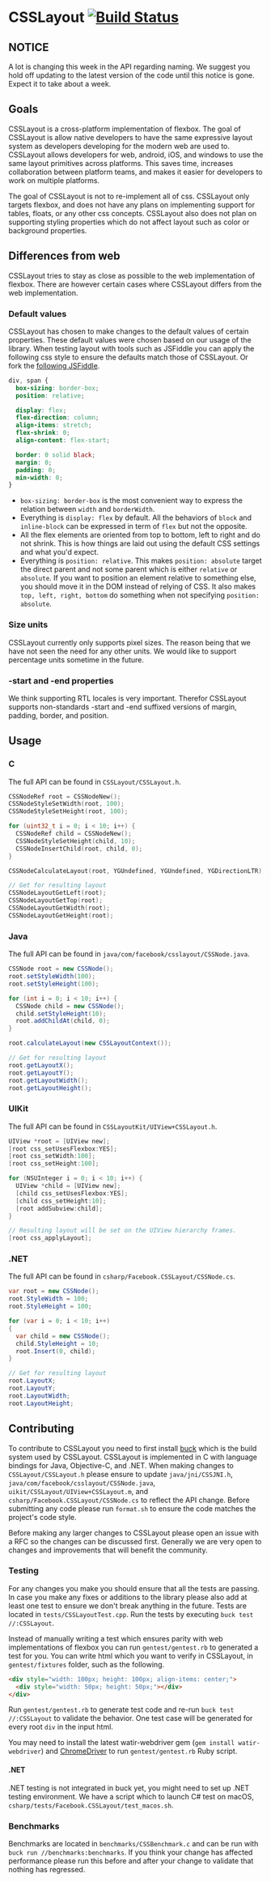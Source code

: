 # CSSLayout [![Build Status](https://travis-ci.org/facebook/css-layout.svg?branch=master)](https://travis-ci.org/facebook/css-layout)

## NOTICE
A lot is changing this week in the API regarding naming. We suggest you hold off updating to the latest version of the code until this notice is gone. Expect it to take about a week.

## Goals
CSSLayout is a cross-platform implementation of flexbox. The goal of CSSLayout is allow native developers to have the same expressive layout system as developers developing for the modern web are used to. CSSLayout allows developers for web, android, iOS, and windows to use the same layout primitives across platforms. This saves time, increases collaboration between platform teams, and makes it easier for developers to work on multiple platforms.

The goal of CSSLayout is not to re-implement all of css. CSSLayout only targets flexbox, and does not have any plans on implementing support for tables, floats, or any other css concepts. CSSLayout also does not plan on supporting styling properties which do not affect layout such as color or background properties.


## Differences from web
CSSLayout tries to stay as close as possible to the web implementation of flexbox. There are however certain cases where CSSLayout differs from the web implementation.

### Default values
CSSLayout has chosen to make changes to the default values of certain properties. These default values were chosen based on our usage of the library. When testing layout with tools such as JSFiddle you can apply the following css style to ensure the defaults match those of CSSLayout. Or fork the [following JSFiddle](http://jsfiddle.net/vjeux/y11txxv9/).

```css
div, span {
  box-sizing: border-box;
  position: relative;

  display: flex;
  flex-direction: column;
  align-items: stretch;
  flex-shrink: 0;
  align-content: flex-start;

  border: 0 solid black;
  margin: 0;
  padding: 0;
  min-width: 0;
}
```

- `box-sizing: border-box` is the most convenient way to express the relation between `width` and `borderWidth`.
- Everything is `display: flex` by default. All the behaviors of `block` and `inline-block` can be expressed in term of `flex` but not the opposite.
- All the flex elements are oriented from top to bottom, left to right and do not shrink. This is how things are laid out using the default CSS settings and what you'd expect.
- Everything is `position: relative`. This makes `position: absolute` target the direct parent and not some parent which is either `relative` or `absolute`. If you want to position an element relative to something else, you should move it in the DOM instead of relying of CSS. It also makes `top, left, right, bottom` do something when not specifying `position: absolute`.

### Size units
CSSLayout currently only supports pixel sizes. The reason being that we have not seen the need for any other units. We would like to support percentage units sometime in the future.

### -start and -end properties
We think supporting RTL locales is very important. Therefor CSSLayout supports non-standards -start and -end suffixed versions of margin, padding, border, and position.


## Usage

### C
The full API can be found in `CSSLayout/CSSLayout.h`.

```c
CSSNodeRef root = CSSNodeNew();
CSSNodeStyleSetWidth(root, 100);
CSSNodeStyleSetHeight(root, 100);

for (uint32_t i = 0; i < 10; i++) {
  CSSNodeRef child = CSSNodeNew();
  CSSNodeStyleSetHeight(child, 10);
  CSSNodeInsertChild(root, child, 0);
}

CSSNodeCalculateLayout(root, YGUndefined, YGUndefined, YGDirectionLTR);

// Get for resulting layout
CSSNodeLayoutGetLeft(root);
CSSNodeLayoutGetTop(root);
CSSNodeLayoutGetWidth(root);
CSSNodeLayoutGetHeight(root);
```

### Java
The full API can be found in `java/com/facebook/csslayout/CSSNode.java`.

```java
CSSNode root = new CSSNode();
root.setStyleWidth(100);
root.setStyleHeight(100);

for (int i = 0; i < 10; i++) {
  CSSNode child = new CSSNode();
  child.setStyleHeight(10);
  root.addChildAt(child, 0);
}

root.calculateLayout(new CSSLayoutContext());

// Get for resulting layout
root.getLayoutX();
root.getLayoutY();
root.getLayoutWidth();
root.getLayoutHeight();
```

### UIKit
The full API can be found in `CSSLayoutKit/UIView+CSSLayout.h`.

```objective-c
UIView *root = [UIView new];
[root css_setUsesFlexbox:YES];
[root css_setWidth:100];
[root css_setHeight:100];

for (NSUInteger i = 0; i < 10; i++) {
  UIView *child = [UIView new];
  [child css_setUsesFlexbox:YES];
  [child css_setHeight:10];
  [root addSubview:child];
}

// Resulting layout will be set on the UIView hierarchy frames.
[root css_applyLayout];
```

### .NET
The full API can be found in `csharp/Facebook.CSSLayout/CSSNode.cs`.

```csharp
var root = new CSSNode();
root.StyleWidth = 100;
root.StyleHeight = 100;

for (var i = 0; i < 10; i++)
{
  var child = new CSSNode();
  child.StyleHeight = 10;
  root.Insert(0, child);
}

// Get for resulting layout
root.LayoutX;
root.LayoutY;
root.LayoutWidth;
root.LayoutHeight;
```

## Contributing
To contribute to CSSLayout you need to first install [buck](https://buckbuild.com) which is the build system used by CSSLayout. CSSLayout is implemented in C with language bindings for Java, Objective-C, and .NET. When making changes to `CSSLayout/CSSLayout.h` please ensure to update `java/jni/CSSJNI.h`, `java/com/facebook/csslayout/CSSNode.java`, `uikit/CSSLayout/UIView+CSSLayout.m`, and `csharp/Facebook.CSSLayout/CSSNode.cs` to reflect the API change. Before submitting any code please run `format.sh` to ensure the code matches the project's code style.

Before making any larger changes to CSSLayout please open an issue with a RFC so the changes can be discussed first. Generally we are very open to changes and improvements that will benefit the community.

### Testing
For any changes you make you should ensure that all the tests are passing. In case you make any fixes or additions to the library please also add at least one test to ensure we don't break anything in the future. Tests are located in `tests/CSSLayoutTest.cpp`. Run the tests by executing `buck test //:CSSLayout`.

Instead of manually writing a test which ensures parity with web implementations of flexbox you can run `gentest/gentest.rb` to generated a test for you. You can write html which you want to verify in CSSLayout, in `gentest/fixtures` folder, such as the following.

```html
<div style="width: 100px; height: 100px; align-items: center;">
  <div style="width: 50px; height: 50px;"></div>
</div>
```

Run `gentest/gentest.rb` to generate test code and re-run `buck test //:CSSLayout` to validate the behavior. One test case will be generated for every root `div` in the input html.

You may need to install the latest watir-webdriver gem (`gem install watir-webdriver`) and [ChromeDriver](https://sites.google.com/a/chromium.org/chromedriver/) to run `gentest/gentest.rb` Ruby script.

#### .NET
.NET testing is not integrated in buck yet, you might need to set up .NET testing environment. We have a script which to launch C# test on macOS, `csharp/tests/Facebook.CSSLayout/test_macos.sh`.

### Benchmarks
Benchmarks are located in `benchmarks/CSSBenchmark.c` and can be run with `buck run //benchmarks:benchmarks`. If you think your change has affected performance please run this before and after your change to validate that nothing has regressed.
